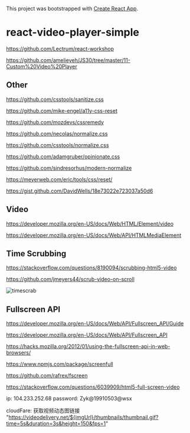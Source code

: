 This project was bootstrapped with [Create React App](https://github.com/facebook/create-react-app).

# react-video-player-simple

https://github.com/Lectrum/react-workshop

https://github.com/amelieyeh/JS30/tree/master/11-Custom%20Video%20Player

## Other

https://github.com/csstools/sanitize.css

https://github.com/mike-engel/a11y-css-reset

https://github.com/mozdevs/cssremedy

https://github.com/necolas/normalize.css

https://github.com/csstools/normalize.css

https://github.com/adamgruber/opinionate.css

https://github.com/sindresorhus/modern-normalize

https://meyerweb.com/eric/tools/css/reset/

https://gist.github.com/DavidWells/18e73022e723037a50d6

## Video

https://developer.mozilla.org/en-US/docs/Web/HTML/Element/video

https://developer.mozilla.org/en-US/docs/Web/API/HTMLMediaElement

## Time Scrubbing

https://stackoverflow.com/questions/8190094/scrubbing-html5-video

https://github.com/jmeyers44/scrub-video-on-scroll

![timescrab](https://user-images.githubusercontent.com/24504648/60599810-c28b5d00-9db7-11e9-934e-bf80d0166f7f.png)

## Fullscreen API

https://developer.mozilla.org/en-US/docs/Web/API/Fullscreen_API/Guide

https://developer.mozilla.org/en-US/docs/Web/API/Fullscreen_API

https://hacks.mozilla.org/2012/01/using-the-fullscreen-api-in-web-browsers/

https://www.npmjs.com/package/screenfull

https://github.com/rafrex/fscreen

https://stackoverflow.com/questions/6039909/html5-full-screen-video


<!-- 老机器 -->
<!-- ip: 202.182.110.237
username: root
password: tZ,1-w#].whYTwCd

mysql: WLSYD$ttxqXq9@ -->

<!-- 新机器 -->

<!-- ip: 198.13.43.1
username: tZ,1-w#].whYTwCd -->

ip: 104.233.252.68
password: Zyk@19910503@wsx




cloudFare: 获取视频动态图链接
"https://videodelivery.net/${imgUrl}/thumbnails/thumbnail.gif?time=5s&duration=3s&height=150&fps=1"